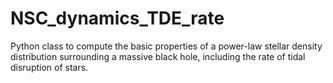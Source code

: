 # NSC_dynamics_TDE_rate
Python class to compute the basic properties of a power-law stellar density distribution surrounding a massive black hole, including the rate of tidal disruption of stars. 

